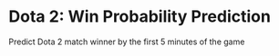 # Dota 2: Win Probability Prediction
Predict Dota 2 match winner by the first 5 minutes of the game

